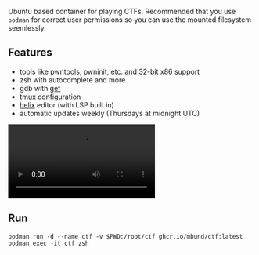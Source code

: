 Ubuntu based container for playing CTFs. Recommended that you use `podman` for correct user permissions so you can use the mounted filesystem seemlessly.

## Features

- tools like pwntools, pwninit, etc. and 32-bit x86 support
- zsh with autocomplete and more
- gdb with [gef](https://github.com/hugsy/gef)
- [tmux](https://github.com/gpakosz/.tmux) configuration
- [helix](https://github.com/helix-editor/helix) editor (with LSP built in)
- automatic updates weekly (Thursdays at midnight UTC)

![usage video](docs/usage.webm)

## Run

```
podman run -d --name ctf -v $PWD:/root/ctf ghcr.io/mbund/ctf:latest
podman exec -it ctf zsh
```
